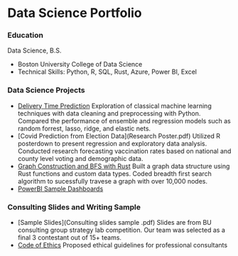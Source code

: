 # Data Science Portfolio 
### Education
Data Science, B.S. 
- Boston University College of Data Science 
- Technical Skills: Python, R, SQL, Rust, Azure, Power BI, Excel

### Data Science Projects
- [Delivery Time Prediction](https://colab.research.google.com/drive/1P35NgmgIHbHf4Ywvef-PHm6sno6Z8nV-#scrollTo=mF1rY8m6Mf-7)
  Exploration of classical machine learning techniques with data cleaning and preprocessing with Python. Compared the performance of ensemble 
  and regression models such as random forrest, lasso, ridge, and elastic nets.  
- [Covid Prediction from Election Data](Research Poster.pdf)
  Utilized R posterdown to present regression and exploratory data analysis. Conducted research forecasting vaccination rates based on national and county level voting and demographic data. 
- [Graph Construction and BFS with Rust](https://github.com/jcmarkowicz/BreadthFirstSearchDS210/blob/master/src/main.rs)
  Built a graph data structure using Rust functions and custom data types. Coded breadth first search 
  algorithm to sucessfully travese a graph 
  with over 10,000 nodes. 
- [PowerBI Sample Dashboards](SampleDashboards.pdf)

### Consulting Slides and Writing Sample 
- [Sample Slides](Consulting slides sample .pdf)
  Slides are from BU consulting group strategy lab competition. Our team was selected as a final 3 contestant out of 15+ teams. 
- [Code of Ethics](Code+of+Ethics+DS380.pdf)
  Proposed ethical guidelines for professional consultants 
